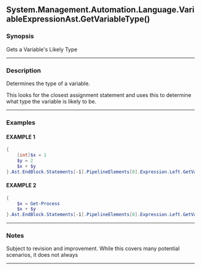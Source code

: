 System.Management.Automation.Language.VariableExpressionAst.GetVariableType()
-----------------------------------------------------------------------------




### Synopsis
Gets a Variable's Likely Type



---


### Description

Determines the type of a variable.

This looks for the closest assignment statement and uses this to determine what type the variable is likely to be.



---


### Examples
#### EXAMPLE 1
```PowerShell
{
    [int]$x = 1
    $y = 2
    $x + $y
}.Ast.EndBlock.Statements[-1].PipelineElements[0].Expression.Left.GetVariableType()
```

#### EXAMPLE 2
```PowerShell
{
    $x = Get-Process        
    $x + $y
}.Ast.EndBlock.Statements[-1].PipelineElements[0].Expression.Left.GetVariableType()
```



---


### Notes
Subject to revision and improvement.  While this covers many potential scenarios, it does not always



---
